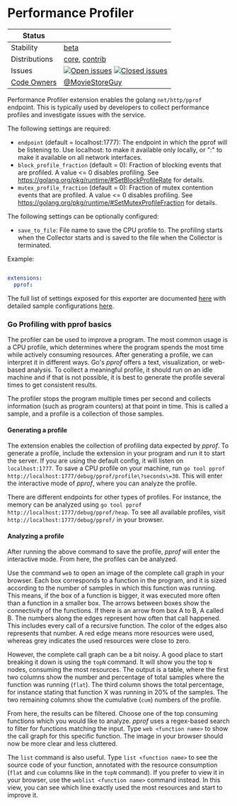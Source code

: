 # Performance Profiler

<!-- status autogenerated section -->
| Status        |           |
| ------------- |-----------|
| Stability     | [beta]  |
| Distributions | [core], [contrib] |
| Issues        | [![Open issues](https://img.shields.io/github/issues-search/open-telemetry/opentelemetry-collector-contrib?query=is%3Aissue%20is%3Aopen%20label%3Aextension%2Fpprof%20&label=open&color=orange&logo=opentelemetry)](https://github.com/jacktomcat/opentelemetry-collector-contrib/issues?q=is%3Aopen+is%3Aissue+label%3Aextension%2Fpprof) [![Closed issues](https://img.shields.io/github/issues-search/open-telemetry/opentelemetry-collector-contrib?query=is%3Aissue%20is%3Aclosed%20label%3Aextension%2Fpprof%20&label=closed&color=blue&logo=opentelemetry)](https://github.com/jacktomcat/opentelemetry-collector-contrib/issues?q=is%3Aclosed+is%3Aissue+label%3Aextension%2Fpprof) |
| [Code Owners](https://github.com/jacktomcat/opentelemetry-collector-contrib/blob/main/CONTRIBUTING.md#becoming-a-code-owner)    | [@MovieStoreGuy](https://www.github.com/MovieStoreGuy) |

[beta]: https://github.com/open-telemetry/opentelemetry-collector#beta
[core]: https://github.com/open-telemetry/opentelemetry-collector-releases/tree/main/distributions/otelcol
[contrib]: https://github.com/open-telemetry/opentelemetry-collector-releases/tree/main/distributions/otelcol-contrib
<!-- end autogenerated section -->

Performance Profiler extension enables the golang `net/http/pprof` endpoint.
This is typically used by developers to collect performance profiles and
investigate issues with the service.

The following settings are required:

- `endpoint` (default = localhost:1777): The endpoint in which the pprof will
be listening to. Use localhost:<port> to make it available only locally, or
":<port>" to make it available on all network interfaces.
- `block_profile_fraction` (default = 0): Fraction of blocking events that
are profiled. A value <= 0 disables profiling. See
https://golang.org/pkg/runtime/#SetBlockProfileRate for details.
- `mutex_profile_fraction` (default = 0): Fraction of mutex contention
events that are profiled. A value <= 0 disables profiling. See
https://golang.org/pkg/runtime/#SetMutexProfileFraction for details.

The following settings can be optionally configured:

- `save_to_file`: File name to save the CPU profile to. The profiling starts when the
Collector starts and is saved to the file when the Collector is terminated.

Example:
```yaml

extensions:
  pprof:
```

The full list of settings exposed for this exporter are documented [here](./config.go)
with detailed sample configurations [here](./testdata/config.yaml).


### Go Profiling with pprof basics

The profiler can be used to improve a program.
The most common usage is a CPU profile, which determines where the program spends the most time while actively consuming resources.
After generating a profile, we can interpret it in different ways.
Go's _pprof_ offers a text, visualization, or web-based analysis.
To collect a meaningful profile, it should run on an idle machine and if that is not possible, it is best to generate the profile several times to get consistent results.

The profiler stops the program multiple times per second and collects information (such as program counters) at that point in time.
This is called a sample, and a profile is a collection of those samples.

#### Generating a profile
The extension enables the collection of profiling data expected by _pprof_.
To generate a profile, include the extension in your program and run it to start the server.
If you are using the default config, it will listen on `localhost:1777`.
To save a CPU profile on your machine, run `go tool pprof http://localhost:1777/debug/pprof/profile\?seconds\=30`.
This will enter the interactive mode of _pprof_, where you can analyze the profile.

There are different endpoints for other types of profiles.
For instance, the memory can be analyzed using `go tool pprof http://localhost:1777/debug/pprof/heap`.
To see all available profiles, visit `http://localhost:1777/debug/pprof/` in your browser.

#### Analyzing a profile

After running the above command to save the profile, _pprof_ will enter the interactive mode.
From here, the profiles can be analyzed.

Use the command `web` to open an image of the complete call graph in your browser.
Each box corresponds to a function in the program, and it is sized according to the number of samples in which this function was running.
This means, if the box of a function is bigger, it was executed more often than a function in a smaller box.
The arrows between boxes show the connectivity of the functions.
If there is an arrow from box A to B, A called B.
The numbers along the edges represent how often that call happened.
This includes every call of a recursive function.
The color of the edges also represents that number.
A red edge means more resources were used, whereas grey indicates the used resources were close to zero.

However, the complete call graph can be a bit noisy.
A good place to start breaking it down is using the `topN` command.
It will show you the top `N` nodes, consuming the most resources.
The output is a table, where the first two columns show the number and percentage of total samples where the function was running (`flat`).
The third column shows the total percentage, for instance stating that function X was running in 20% of the samples.
The two remaining columns show the cumulative (`cum`) numbers of the profile.

From here, the results can be filtered.
Choose one of the top consuming functions which you would like to analyze.
_pprof_ uses a regex-based search to filter for functions matching the input.
Type `web <function name>` to show the call graph for this specific function.
The image in your browser should now be more clear and less cluttered.

The `list` command is also useful.
Type `list <function name>` to see the source code of your function, annotated with the resource consumption (`flat` and `cum` columns like in the `topN` command).
If you prefer to view it in your browser, use the `weblist <function name>` command instead.
In this view, you can see which line exactly used the most resources and start to improve it.

